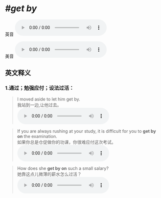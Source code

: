 # ***\#get by*** 
英音
<audio src="./media/get by1_AAC.aac" controls="controls"></audio>

美音
<audio src="./media/get by2_AAC.aac" controls="controls"></audio>



  

英文释义
---
### 1.**通过；勉强应付；设法过活：**  

 > I moved aside to let him get by.  
 > 我站到一边,让他过去。    
<audio src="./media/get-44.aac" controls="controls"></audio>

 > If you are always rushing at your study, it is difficult for you to **get by on** the examination.  
 > 如果你总是仓促做你的功课，你很难应付这次考试。    
<audio src="./media/get-45.aac" controls="controls"></audio>

 > How does she **get by on** such a small salary?  
 > 她靠这点儿微薄的薪水怎么过活？    
<audio src="./media/get-46.aac" controls="controls"></audio>


